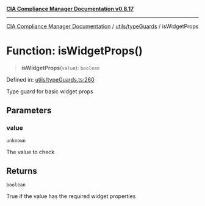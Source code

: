 [**CIA Compliance Manager Documentation v0.8.17**](../../../README.md)

***

[CIA Compliance Manager Documentation](../../../modules.md) / [utils/typeGuards](../README.md) / isWidgetProps

# Function: isWidgetProps()

> **isWidgetProps**(`value`): `boolean`

Defined in: [utils/typeGuards.ts:260](https://github.com/Hack23/cia-compliance-manager/blob/6a2219920f4c187f7eafa3e355e36b35c9c19248/src/utils/typeGuards.ts#L260)

Type guard for basic widget props

## Parameters

### value

`unknown`

The value to check

## Returns

`boolean`

True if the value has the required widget properties
